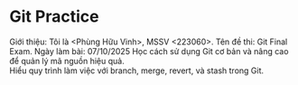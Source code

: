 # Git Practice
Giới thiệu: Tôi là <Phùng Hữu Vinh>, MSSV <223060>.
Tên đề thi: Git Final Exam.
Ngày làm bài: 07/10/2025
Học cách sử dụng Git cơ bản và nâng cao để quản lý mã nguồn hiệu quả.  
Hiểu quy trình làm việc với branch, merge, revert, và stash trong Git.
